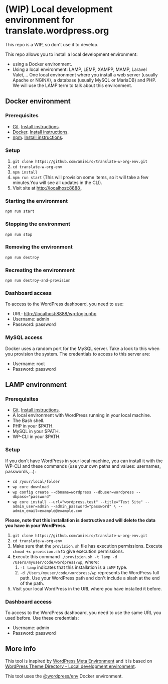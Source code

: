 # (WIP) Local development environment for translate.wordpress.org

This repo is a WIP, so don't use it to develop.

This repo allows you to install a local development environment:
- using a Docker environment.
- Using a local environment: LAMP, LEMP, XAMPP, MAMP, Laravel Valet,... One local environment where you install 
a web server (usually Apache or NGINX), a database (usually MySQL or MariaDB) and PHP. We will use the LAMP term to 
talk about this environment.

## Docker environment

### Prerequisites
- [Git](https://git-scm.com/). [Install instructions](https://git-scm.com/book/en/v2/Getting-Started-Installing-Git).
- [Docker](https://www.docker.com/). [Install instructions](https://docs.docker.com/get-docker/).
- [npm](https://www.npmjs.com/). [Install instructions](https://docs.npmjs.com/downloading-and-installing-node-js-and-npm).

### Setup
1. `git clone https://github.com/amieiro/translate-w-org-env.git`
2. `cd translate-w-org-env`
3. `npm install`
4. `npm run start` (This will provision some items, so it will take a few minutes.You will see all updates in the CLI).
5. Visit site at <a href="http://localhost:8888" target="_blank"> http://localhost:8888 </a>.

### Starting the environment
`npm run start`

### Stopping the environment
`npm run stop`

### Removing the environment
`npm run destroy`

### Recreating the environment
`npm run destroy-and-provision`

### Dashboard access
To access to the WordPress dashboard, you need to use:
- URL: <a href="http://localhost:8888/wp-login.php" target="_blank"> http://localhost:8888/wp-login.php </a>
- Username: admin
- Password: password

### MySQL access
Docker uses a random port for the MySQL server. Take a look to this when you provision the 
system. The credentials to access to this server are:
- Username: root
- Password: password

## LAMP environment

### Prerequisites
- [Git](https://git-scm.com/). [Install instructions](https://git-scm.com/book/en/v2/Getting-Started-Installing-Git).
- A local environment with WordPress running in your local machine.
- The Bash shell.
- PHP in your $PATH.
- MySQL in your $PATH.
- WP-CLI in your $PATH.

### Setup

If you don't have WordPress in your local machine, you can install it with the WP-CLI and these commands (use your own 
paths and values: usernames, passwords,...):

- `cd /your/local/folder`
- `wp core download`
- `wp config create --dbname=wordpress --dbuser=wordpress --dbpass="password"`
- `wp core install --url="wordpress.test" --title="Test Site" --admin_user=admin --admin_password="password" \
--admin_email=example@example.com`

**Please, note that this installation is destructive and will delete the data you have in your WordPress.**

1. `git clone https://github.com/amieiro/translate-w-org-env.git`
2. `cd translate-w-org-env`
3. Make sure that the `provision.sh` file has execution permissions. Execute `chmod +x provision.sh` to give execution
permissions.
4. Execute this command `./provision.sh -t lamp -d /Users/myuser/code/wordpress/wp`, where:
   1. `-t lamp` indicates that this installation is a `LAMP` type.
   2. `-d /Users/myuser/code/wordpress/wp` represents the WordPress full path. Use your WordPress path and don't include
   a slash at the end of the path.
5. Visit your local WordPress in the URL where you have installed it before. 

### Dashboard access
To access to the WordPress dashboard, you need to use the same URL you used before. Use these credentials:
- Username: admin
- Password: password

## More info

This tool is inspired by [WordPress Meta Environment](https://github.com/WordPress/meta-environment) and it is based on 
[WordPress Theme Directory - Local development environment](https://github.com/WordPress/theme-directory-env).

This tool uses the [@wordpress/env](https://developer.wordpress.org/block-editor/reference-guides/packages/packages-env/)
Docker environment.
